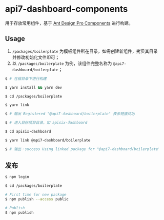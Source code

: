 # api7-dashboard-components

用于存放常用组件，基于 [Ant Design Pro Components](https://github.com/ant-design/pro-components) 进行构建。

## Usage

1. `/packages/boilerplate` 为模板组件所在目录，如需创建新组件，拷贝其目录并修改初始化文件即可；
2. 以 `/packages/boilerplate` 为例，该组件完整名称为 `@api7-dashboard/boilerplate`；

```sh
$ # 在根目录下进行构建

$ yarn install && yarn dev

$ cd /packages/boilerplate

$ yarn link

$ # 输出 Registered "@api7-dashboard/boilerplate" 表示链接成功

$ # 进入目标项目目录，如 apisix-dashboard

$ cd apisix-dashboard

$ yarn link @api7-dashboard/boilerplate

$ # 输出：success Using linked package for "@api7-dashboard/boilerplate". 表示绑定成功，在项目内可直接使用 import XXX from "@api7-dashboard/boilerplate"
```

## 发布

```sh
$ npm login

$ cd /packages/boilerplate

# First time for new package
$ npm publish --access public

# Publish
$ npm publish
```
